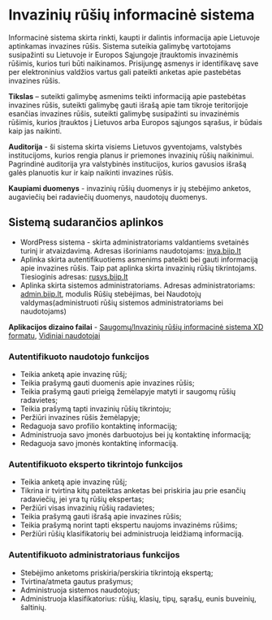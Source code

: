 # Invazinių rūšių informacinė sistema

Informacinė sistema skirta rinkti, kaupti ir dalintis informacija apie Lietuvoje aptinkamas invazines rūšis. Sistema suteikia galimybę vartotojams susipažinti su Lietuvoje ir Europos Sąjungoje įtrauktomis invazinėmis rūšimis, kurios turi būti naikinamos. Prisijungę asmenys ir identifikavę save per elektroninius valdžios vartus gali pateikti anketas apie pastebėtas invazines rūšis.

**Tikslas** – suteikti galimybę asmenims teikti informaciją apie pastebėtas invazines rūšis, suteikti galimybę gauti išrašą apie tam tikroje teritorijoje esančias invazines rūšis, suteikti galimybę susipažinti su invazinėmis rūšimis, kurios įtrauktos į Lietuvos arba Europos sąjungos sąrašus, ir būdais kaip jas naikinti.

**Auditorija** - ši sistema skirta visiems Lietuvos gyventojams, valstybės institucijoms, kurios rengia planus ir priemones invazinių rūšių naikinimui. Pagrindinė auditorija yra valstybinės institucijos, kurios gavusios išrašą galės planuotis kur ir kaip naikinti invazines rūšis.

**Kaupiami duomenys** - invazinių rūšių duomenys ir jų stebėjimo anketos, augaviečių bei radaviečių duomenys, naudotojų duomenys.

## Sistemą sudarančios aplinkos

- WordPress sistema - skirta administratoriams valdantiems svetainės turinį ir atvaizdavimą. Adresas išoriniams naudotojams: [inva.biip.lt](https://inva.biip.lt)
- Aplinka skirta autentifikuotiems asmenims pateikti bei gauti informaciją apie invazines rūšis. Taip pat aplinka skirta invazinių rūšių tikrintojams. Tiesioginis adresas: [rusys.biip.lt](https://rusys.biip.lt)
- Aplinka skirta sistemos administratoriams. Adresas administratoriams: [admin.biip.lt](https://admin.biip.lt), modulis Rūšių stebėjimas, bei Naudotojų valdymas(administruoti rūšių sistemos administratoriams bei naudotojams)

**Aplikacijos dizaino failai** - [Saugomų/Invazinių rūšių informacinė sistema XD formatu](design/rusiu_stebejimas.xd), [Vidiniai naudotojai](design/vidiniai_naudotojai.xd)

### Autentifikuoto naudotojo funkcijos
- Teikia anketą apie invazinę rūšį;
- Teikia prašymą gauti duomenis apie invazines rūšis;
- Teikia prašymą gauti prieigą žemėlapyje matyti ir saugomų rūšių radavietes;
- Teikia prašymą tapti invazinių rūšių tikrintoju;
- Peržiūri invazines rūšis žemėlapyje;
- Redaguoja savo profilio kontaktinę informaciją;
- Administruoja savo įmonės darbuotojus bei jų kontaktinę informaciją;
- Redaguoja savo įmonės kontaktinę informaciją.

### Autentifikuoto eksperto tikrintojo funkcijos
- Teikia anketą apie invazinę rūšį;
- Tikrina ir tvirtina kitų pateiktas anketas bei priskiria jau prie esančių radaviečių, jei yra tų rūšių ekspertas;
- Peržiūri visas invazinių rūšių radavietes;
- Teikia prašymą gauti išrašą apie invazines rūšis;
- Teikia prašymą norint tapti ekspertu naujoms invazinėms rūšims;
- Peržiūri rūšių klasifikatorių bei administruoja leidžiamą informaciją.

### Autentifikuoto administratoriaus funkcijos
- Stebėjimo anketoms priskiria/perskiria tikrintoją ekspertą;
- Tvirtina/atmeta gautus prašymus;
- Administruoja sistemos naudotojus;
- Administruoja klasifikatorius: rūšių, klasių, tipų, sąrašų, eunis buveinių, šaltinių.
